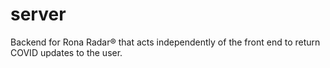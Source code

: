 # server
Backend for Rona Radar® that acts independently of the front end to return COVID updates to the user.
